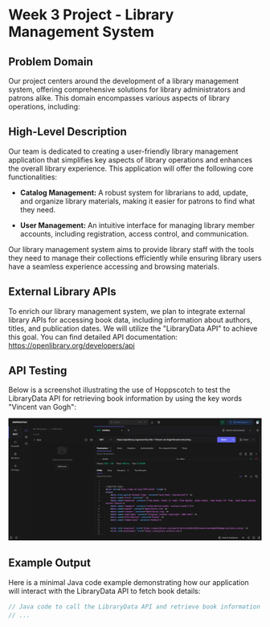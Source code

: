 # Week 3 Project - Library Management System

## Problem Domain
Our project centers around the development of a library management system, offering comprehensive solutions for library administrators and patrons alike. This domain encompasses various aspects of library operations, including:

## High-Level Description
Our team is dedicated to creating a user-friendly library management application that simplifies key aspects of library operations and enhances the overall library experience. This application will offer the following core functionalities:

- **Catalog Management:** A robust system for librarians to add, update, and organize library materials, making it easier for patrons to find what they need.

- **User Management:** An intuitive interface for managing library member accounts, including registration, access control, and communication.

Our library management system aims to provide library staff with the tools they need to manage their collections efficiently while ensuring library users have a seamless experience accessing and browsing materials.

## External Library APIs
To enrich our library management system, we plan to integrate external library APIs for accessing book data, including information about authors, titles, and publication dates. We will utilize the "LibraryData API" to achieve this goal. You can find detailed API documentation: https://openlibrary.org/developers/api

## API Testing
Below is a screenshot illustrating the use of Hoppscotch to test the LibraryData API for retrieving book information by using the key words "Vincent van Gogh":

![Hoppscotch Screenshot](screenshot.png)

## Example Output
Here is a minimal Java code example demonstrating how our application will interact with the LibraryData API to fetch book details:

```java
// Java code to call the LibraryData API and retrieve book information
// ...
